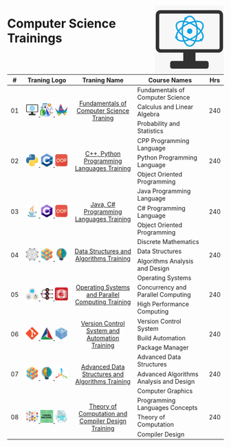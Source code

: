 <a href="/README.md"><img align="right" width="160" src="https://github.com/cs-MohamedAyman/cs-MohamedAyman/blob/master/logos/computer-science-department.png"></img></a>

# Computer Science Trainings

<br><br>

<table>
    <thead>
        <tr>
<th width="30px">#</th>
<th width="270px">Traning Logo</th>
<th width="270px">Traning Name</th>
<th width="360px">Course Names</th>
<th width="30px">Hrs</th>
        </tr>
    </thead>
    <tbody>
        <tr>
<td align="center" rowspan=3>01</td>
<td align="center" rowspan=3>
    <a href="/fundamentals-of-computer-science.md">
        <img width="30%" src="https://github.com/cs-MohamedAyman/cs-MohamedAyman/blob/master/logos/fundamentals-of-computer-science.png"></img>
        <img width="30%" src="https://github.com/cs-MohamedAyman/cs-MohamedAyman/blob/master/logos/mathematics.png"></img>
        <img width="30%" src="https://github.com/cs-MohamedAyman/cs-MohamedAyman/blob/master/logos/probability-statistics.png"></img>
    </a>
</td>
<td align="center" rowspan=3>
    <a href="/fundamentals-of-computer-science.md">Fundamentals of Computer Science Traning</a>
</td>
<td align="left">Fundamentals of Computer Science</td>
<td align="center" rowspan=3>240</td>
        </tr>
        <tr>
<td align="left">Calculus and Linear Algebra</td>
        </tr>
        <tr>
<td align="left">Probability and Statistics</td>
        </tr>
        <tr>
<td align="center" rowspan=3>02</td>
<td align="center" rowspan=3>
    <a href="/cpp-python-programming-languages.md">
        <img width="30%" src="https://github.com/cs-MohamedAyman/cs-MohamedAyman/blob/master/logos/python.png"></img>
        <img width="30%" src="https://github.com/cs-MohamedAyman/cs-MohamedAyman/blob/master/logos/cpp.png"></img>
        <img width="30%" src="https://github.com/cs-MohamedAyman/cs-MohamedAyman/blob/master/logos/object-oriented-programming.png"></img>
    </a>
</td>
<td align="center" rowspan=3>
    <a href="/cpp-python-programming-languages.md">C++, Python Programming Languages Training</a>
</td>
<td align="left">CPP Programming Language</td>
<td align="center" rowspan=3>240</td>
        </tr>
        <tr>
<td align="left">Python Programming Language</td>
        </tr>
        <tr>
<td align="left">Object Oriented Programming</td>
        </tr>
        <tr>
<td align="center" rowspan=3>03</td>
<td align="center" rowspan=3>
    <a href="/java-csharp-programming-languages.md">
        <img width="30%" src="https://github.com/cs-MohamedAyman/cs-MohamedAyman/blob/master/logos/java.png"></img>
        <img width="30%" src="https://github.com/cs-MohamedAyman/cs-MohamedAyman/blob/master/logos/csharp.png"></img>
        <img width="30%" src="https://github.com/cs-MohamedAyman/cs-MohamedAyman/blob/master/logos/object-oriented-programming.png"></img>
    </a>
</td>
<td align="center" rowspan=3>
    <a href="/java-csharp-programming-languages.md">Java, C# Programming Languages Training</a>
</td>
<td align="left">Java Programming Language</td>
<td align="center" rowspan=3>240</td>
        </tr>
        <tr>
<td align="left">C# Programming Language</td>
        </tr>
        <tr>
<td align="left">Object Oriented Programming</td>
        </tr>
        <tr>
<td align="center" rowspan=3>04</td>
<td align="center" rowspan=3>
    <a href="/data-structures-and-algorithms.md">
        <img width="30%" src="https://github.com/cs-MohamedAyman/cs-MohamedAyman/blob/master/logos/discrete-mathematics.png"></img>
        <img width="30%" src="https://github.com/cs-MohamedAyman/cs-MohamedAyman/blob/master/logos/data-structures.png"></img>
        <img width="30%" src="https://github.com/cs-MohamedAyman/cs-MohamedAyman/blob/master/logos/algorithms-analysis.png"></img>
    </a>
</td>
<td align="center" rowspan=3>
    <a href="/data-structures-and-algorithms.md">Data Structures and Algorithms Training</a>
</td>
<td align="left">Discrete Mathematics</td>
<td align="center" rowspan=3>240</td>
        </tr>
        <tr>
<td align="left">Data Structures</td>
        </tr>
        <tr>
<td align="left">Algorithms Analysis and Design</td>
        </tr>
        <tr>
<td align="center" rowspan=3>05</td>
<td align="center" rowspan=3>
    <a href="/operating-systems-and-parallel-computing.md">
        <img width="30%" src="https://github.com/cs-MohamedAyman/cs-MohamedAyman/blob/master/logos/operating-systems.png"></img>
        <img width="30%" src="https://github.com/cs-MohamedAyman/cs-MohamedAyman/blob/master/logos/parallel-computing.png"></img>
        <img width="30%" src="https://github.com/cs-MohamedAyman/cs-MohamedAyman/blob/master/logos/high-performance-computing.png"></img>
    </a>
</td>
<td align="center" rowspan=3>
    <a href="/operating-systems-and-parallel-computing.md">Operating Systems and Parallel Computing Training</a>
</td>
<td align="left">Operating Systems</td>
<td align="center" rowspan=3>240</td>
        </tr>
        <tr>
<td align="left">Concurrency and Parallel Computing</td>
        </tr>
        <tr>
<td align="left">High Performance Computing</td>
        </tr>
        <tr>
<td align="center" rowspan=3>06</td>
<td align="center" rowspan=3>
    <a href="/version-control-system-and-automation.md">
        <img width="30%" src="https://github.com/cs-MohamedAyman/cs-MohamedAyman/blob/master/logos/git.png"></img>
        <img width="30%" src="https://github.com/cs-MohamedAyman/cs-MohamedAyman/blob/master/logos/cmake.png"></img>
        <img width="30%" src="https://github.com/cs-MohamedAyman/cs-MohamedAyman/blob/master/logos/conan.png"></img>
    </a>
</td>
<td align="center" rowspan=3>
    <a href="/version-control-system-and-automation.md">Version Control System and Automation Training</a>
</td>
<td align="left">Version Control System</td>
<td align="center" rowspan=3>240</td>
        </tr>
        <tr>
<td align="left">Build Automation</td>
        </tr>
        <tr>
<td align="left">Package Manager</td>
        </tr>
        <tr>
<td align="center" rowspan=3>07</td>
<td align="center" rowspan=3>
    <a href="/advanced-data-structures-and-algorithms.md">
        <img width="30%" src="https://github.com/cs-MohamedAyman/cs-MohamedAyman/blob/master/logos/data-structures.png"></img>
        <img width="30%" src="https://github.com/cs-MohamedAyman/cs-MohamedAyman/blob/master/logos/algorithms-analysis.png"></img>
        <img width="30%" src="https://github.com/cs-MohamedAyman/cs-MohamedAyman/blob/master/logos/computer-graphics.png"></img>
    </a>
</td>
<td align="center" rowspan=3>
    <a href="/advanced-data-structures-and-algorithms.md">Advanced Data Structures and Algorithms Training</a>
</td>
<td align="left">Advanced Data Structures</td>
<td align="center" rowspan=3>240</td>
        </tr>
        <tr>
<td align="left">Advanced Algorithms Analysis and Design</td>
        </tr>
        <tr>
<td align="left">Computer Graphics</td>
        </tr>
        <tr>
<td align="center" rowspan=3>08</td>
<td align="center" rowspan=3>
    <a href="/theory-of-computation-and-compiler-design.md">
        <img width="30%" src="https://github.com/cs-MohamedAyman/cs-MohamedAyman/blob/master/logos/programming-languages-concepts.png"></img>
        <img width="30%" src="https://github.com/cs-MohamedAyman/cs-MohamedAyman/blob/master/logos/theory-of-computation.png"></img>
        <img width="30%" src="https://github.com/cs-MohamedAyman/cs-MohamedAyman/blob/master/logos/compiler-design.png"></img>
    </a>
</td>
<td align="center" rowspan=3>
    <a href="/theory-of-computation-and-compiler-design.md">Theory of Computation and Compiler Design Training</a>
</td>
<td align="left">Programming Languages Concepts</td>
<td align="center" rowspan=3>240</td>
        </tr>
        <tr>
<td align="left">Theory of Computation</td>
        </tr>
        <tr>
<td align="left">Compiler Design</td>
        </tr>
    </tbody>
</table>
